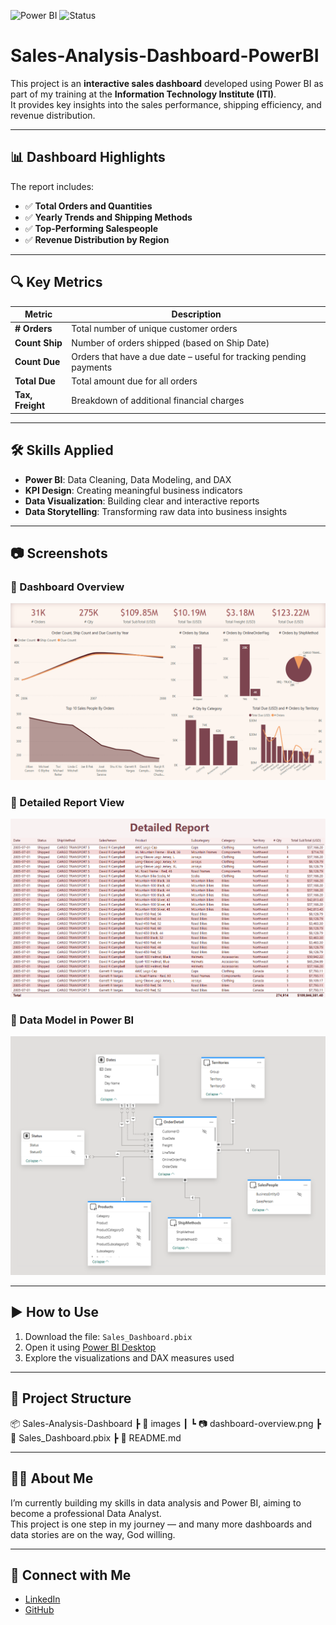 ![Power BI](https://img.shields.io/badge/Power%20BI-Dashboard-yellow?logo=powerbi)
![Status](https://img.shields.io/badge/Status-Completed-brightgreen)

# Sales-Analysis-Dashboard-PowerBI

This project is an **interactive sales dashboard** developed using Power BI as part of my training at the **Information Technology Institute (ITI)**.  
It provides key insights into the sales performance, shipping efficiency, and revenue distribution.

---

## 📊 Dashboard Highlights

The report includes:

- ✅ **Total Orders and Quantities**
- ✅ **Yearly Trends and Shipping Methods**
- ✅ **Top-Performing Salespeople**
- ✅ **Revenue Distribution by Region**

---

## 🔍 Key Metrics

| Metric         | Description |
|----------------|-------------|
| **# Orders**   | Total number of unique customer orders |
| **Count Ship** | Number of orders shipped (based on Ship Date) |
| **Count Due**  | Orders that have a due date – useful for tracking pending payments |
| **Total Due**  | Total amount due for all orders |
| **Tax, Freight** | Breakdown of additional financial charges |

---

## 🛠 Skills Applied

- **Power BI**: Data Cleaning, Data Modeling, and DAX
- **KPI Design**: Creating meaningful business indicators
- **Data Visualization**: Building clear and interactive reports
- **Data Storytelling**: Transforming raw data into business insights

---

## 📷 Screenshots

### 🔹 Dashboard Overview
![Dashboard](Dashboard.png)

### 🔹 Detailed Report View
![Detailed Report](Detailed%20Report.png)

### 🔹 Data Model in Power BI
![Model](Model.png)

---

## ▶️ How to Use

1. Download the file: `Sales_Dashboard.pbix`
2. Open it using [Power BI Desktop](https://powerbi.microsoft.com/)
3. Explore the visualizations and DAX measures used

---

## 📁 Project Structure

📦 Sales-Analysis-Dashboard
┣ 📂 images
┃ ┗ 📷 dashboard-overview.png
┣ 📄 Sales_Dashboard.pbix
┣ 📄 README.md

---

## 🙋‍♂️ About Me

I’m currently building my skills in data analysis and Power BI, aiming to become a professional Data Analyst.  
This project is one step in my journey — and many more dashboards and data stories are on the way, God willing.

---

## 🔗 Connect with Me

- [LinkedIn](https://www.linkedin.com/in/mohammed-saeed-4148b423b/)
- [GitHub](https://github.com/Mohamedsaeed12-5)
